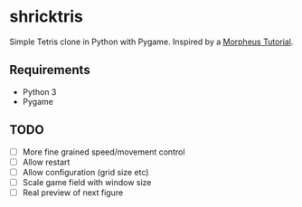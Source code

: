# shricktris

Simple Tetris clone in Python with Pygame. Inspired by a [Morpheus Tutorial](https://youtu.be/SfPWCKTHzE4).

## Requirements

- Python 3
- Pygame

## TODO

- [ ] More fine grained speed/movement control
- [ ] Allow restart
- [ ] Allow configuration (grid size etc)
- [ ] Scale game field with window size
- [ ] Real preview of next figure
